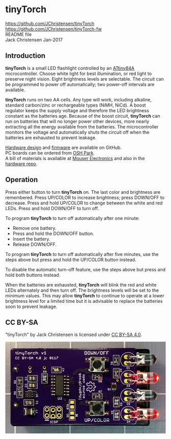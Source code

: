 # tinyTorch #
https://github.com/JChristensen/tinyTorch  
https://github.com/JChristensen/tinyTorch-fw  
README file  
Jack Christensen Jan-2017

## Introduction ##

**tinyTorch** is a small LED flashlight controlled by an [ATtiny84A](http://www.atmel.com/devices/ATTINY84A.aspx) microcontroller. Choose white light for best illumination, or red light to preserve night vision. Eight brightness levels are selectable. The circuit can be programmed to power off automatically; two power-off intervals are available.

**tinyTorch** runs on two AA cells. Any type will work, including alkaline, standard carbon/zinc or rechargeable types (NiMH, NiCd). A boost regulator keeps the supply voltage and therefore the LED brightness constant as the batteries age. Because of the boost circuit, **tinyTorch** can run on batteries that will no longer power other devices, more nearly extracting all the energy available from the batteries. The microcontroller monitors the voltage and automatically shuts the circuit off when the batteries are exhausted to prevent leakage.

[Hardware design](https://github.com/JChristensen/tinyTorch) and [firmware](https://github.com/JChristensen/tinyTorch-fw) are available on GitHub.  
PC boards can be ordered from [OSH Park](https://www.oshpark.com/shared_projects/fUhQEilO).  
A bill of materials is available at [Mouser Electronics](https://www.mouser.com/ProjectManager/ProjectDetail.aspx?AccessID=e556f7b439) and also in the [hardware repo](https://github.com/JChristensen/tinyTorch).

## Operation ##

Press either button to turn **tinyTorch** on. The last color and brightness are remembered.
Press UP/COLOR to increase brightness; press DOWN/OFF to decrease.
Press and hold UP/COLOR to change between the white and red LEDs.
Press and hold DOWN/OFF to turn off.

To program **tinyTorch** to turn off automatically after one minute:
- Remove one battery.
- Press and hold the DOWN/OFF button.
- Insert the battery.
- Release DOWN/OFF.

To program **tinyTorch** to turn off automatically after five minutes, use the steps above but press and hold the UP/COLOR button instead.

To disable the automatic turn-off feature, use the steps above but press and hold both buttons instead.

When the batteries are exhausted, **tinyTorch** will blink the red and white LEDs alternately and then turn off. The brightness levels will be set to the minimum values. This may allow **tinyTorch** to continue to operate at a lower brightness level for a limited time but it is advisable to replace the batteries soon to prevent leakage.

## CC BY-SA ##
"tinyTorch" by Jack Christensen is licensed under [CC BY-SA 4.0](https://creativecommons.org/licenses/by-sa/4.0/).

![](https://raw.githubusercontent.com/JChristensen/tinyTorch/master/board-photo.jpg)
